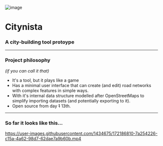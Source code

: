 ![image](https://user-images.githubusercontent.com/1434675/169721738-5d233f7d-ac42-4b00-9144-cc898db7cdb4.png)

# Citynista

### A city-building tool protoype

---

### Project philosophy

_(if you can call it that)_

- It's a tool, but it plays like a game
- Has a minimal user interface that can create (and edit) road networks with complex features in simple ways.
- With it's internal data structure modelled after OpenStreetMaps to simplify importing datasets (and potentially exporting to it).
- Open source from day ~~1~~ 13th.

---

### So far it looks like this...

https://user-images.githubusercontent.com/1434675/172186810-7a254226-c15a-4a62-98d7-62dae7a9b60b.mp4
